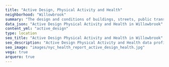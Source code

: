 ```yaml
---
title: "Active Design, Physical Activity and Health"
neighborhood: "Willowbrook"
summary: "The design and conditions of buildings, streets, public transportation and parks influence physical activity, use of active transportation and other healthy behavior. A neighborhood's features can also impact the safety of its residents."
data_json: "Active Design Physical Activity and Health in Willowbrook"
content_yml: "active_design"
type: location
seo_title: "Active Design Physical Activity and Health in Willowbrook"
seo_description: "Active Design Physical Activity and Health data profile for the Willowbrook neighborhood of NYC."
seo_image: "images/nyc_health_report_active_design_health.jpg"
vega: true
arquero: true
---
```

